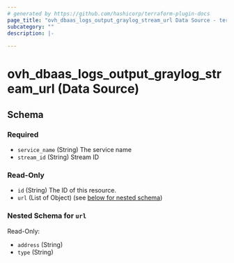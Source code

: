 ```yaml
---
# generated by https://github.com/hashicorp/terraform-plugin-docs
page_title: "ovh_dbaas_logs_output_graylog_stream_url Data Source - terraform-provider-ovh"
subcategory: ""
description: |-
  
---
```


# ovh_dbaas_logs_output_graylog_stream_url (Data Source)





<!-- schema generated by tfplugindocs -->
## Schema

### Required

- `service_name` (String) The service name
- `stream_id` (String) Stream ID

### Read-Only

- `id` (String) The ID of this resource.
- `url` (List of Object) (see [below for nested schema](#nestedatt--url))

<a id="nestedatt--url"></a>
### Nested Schema for `url`

Read-Only:

- `address` (String)
- `type` (String)
